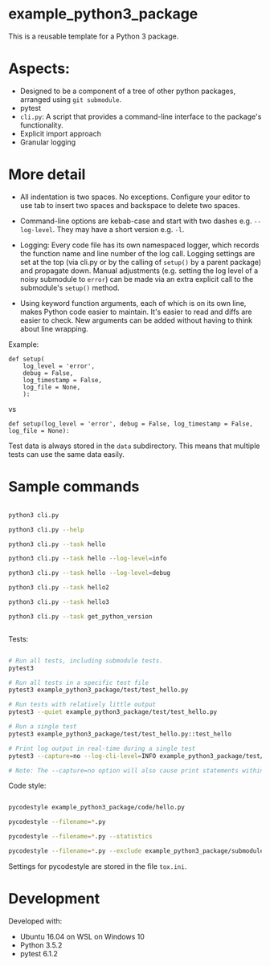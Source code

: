 # example_python3_package

This is a reusable template for a Python 3 package.



# Aspects:

- Designed to be a component of a tree of other python packages, arranged using `git submodule`.  
- pytest  
- `cli.py`: A script that provides a command-line interface to the package's functionality.  
- Explicit import approach  
- Granular logging



# More detail

- All indentation is two spaces. No exceptions. Configure your editor to use tab to insert two spaces and backspace to delete two spaces.

- Command-line options are kebab-case and start with two dashes e.g. `--log-level`. They may have a short version e.g. `-l`.

- Logging: Every code file has its own namespaced logger, which records the function name and line number of the log call. Logging settings are set at the top (via cli.py or by the calling of `setup()` by a parent package) and propagate down. Manual adjustments (e.g. setting the log level of a noisy submodule to `error`) can be made via an extra explicit call to the submodule's `setup()` method.

- Using keyword function arguments, each of which is on its own line, makes Python code easier to maintain. It's easier to read and diffs are easier to check. New arguments can be added without having to think about line wrapping.

Example:

```
def setup(
    log_level = 'error',
    debug = False,
    log_timestamp = False,
    log_file = None,
    ):
```

vs

```
def setup(log_level = 'error', debug = False, log_timestamp = False, log_file = None):
```

Test data is always stored in the `data` subdirectory. This means that multiple tests can use the same data easily.






# Sample commands


```bash

python3 cli.py

python3 cli.py --help

python3 cli.py --task hello

python3 cli.py --task hello --log-level=info

python3 cli.py --task hello --log-level=debug

python3 cli.py --task hello2

python3 cli.py --task hello3

python3 cli.py --task get_python_version



```


Tests:

```bash

# Run all tests, including submodule tests.
pytest3

# Run all tests in a specific test file
pytest3 example_python3_package/test/test_hello.py

# Run tests with relatively little output
pytest3 --quiet example_python3_package/test/test_hello.py

# Run a single test
pytest3 example_python3_package/test/test_hello.py::test_hello

# Print log output in real-time during a single test
pytest3 --capture=no --log-cli-level=INFO example_python3_package/test/test_hello.py::test_hello

# Note: The --capture=no option will also cause print statements within the test code to produce output.

```



Code style:


```bash

pycodestyle example_python3_package/code/hello.py

pycodestyle --filename=*.py

pycodestyle --filename=*.py --statistics

pycodestyle --filename=*.py --exclude example_python3_package/submodules

```

Settings for pycodestyle are stored in the file `tox.ini`.




# Development

Developed with:
- Ubuntu 16.04 on WSL on Windows 10
- Python 3.5.2
- pytest 6.1.2







